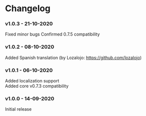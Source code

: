 # Changelog
### v1.0.3 - 21-10-2020
Fixed minor bugs
Confirmed 0.7.5 compatibility

### v1.0.2 - 08-10-2020
Added Spanish translation (by Lozalojo: https://github.com/lozalojo)

### v1.0.1 - 06-10-2020
Added localization support<br>
Added core v0.7.3 compatibility

### v1.0.0 - 14-09-2020
Initial release